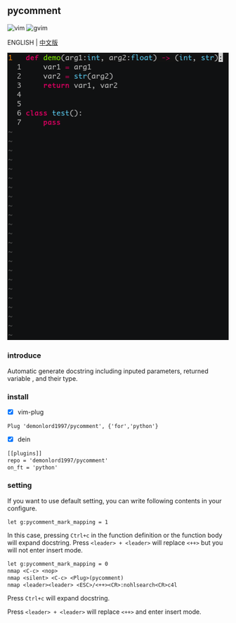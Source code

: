 ## pycomment

![vim](https://img.shields.io/badge/vim-neovim-red) ![gvim](https://img.shields.io/badge/gvim-blue)

ENGLISH  |  [中文版](./README_cn.md)

![pycomment](./screenshut/pycomment.gif)

### introduce

Automatic generate docstring including inputed parameters, returned variable , and their type.

### install

- [x] vim-plug
```vim
Plug 'demonlord1997/pycomment', {'for','python'}
```
- [x] dein
```vim
[[plugins]]
repo = 'demonlord1997/pycomment'
on_ft = 'python'
```
### setting

If you want to use default setting, you can write following contents in your configure.
```vim
let g:pycomment_mark_mapping = 1
```
In this case, pressing `Ctrl+c` in the function definition or the function body will expand docstring. Press `<leader> + <leader>` will replace `<++>` but you will not enter insert mode.



```vim
let g:pycomment_mark_mapping = 0
nmap <C-c> <nop>
nmap <silent> <C-c> <Plug>(pycomment)
nmap <leader><leader> <ESC>/<++><CR>:nohlsearch<CR>c4l
```
Press `Ctrl+c` will expand docstring.

Press `<leader> + <leader>` will replace `<++>` and enter insert mode.
